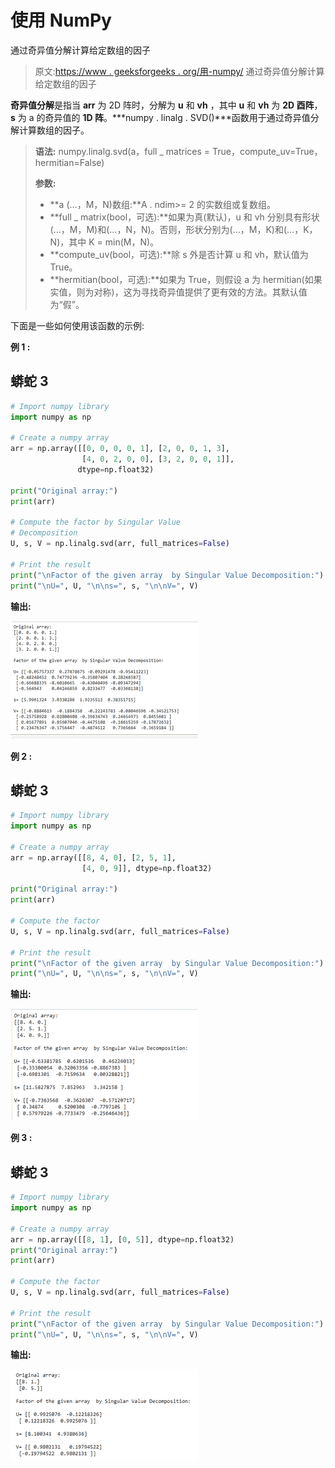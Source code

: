 # 使用 NumPy

通过奇异值分解计算给定数组的因子

> 原文:[https://www . geeksforgeeks . org/用-numpy/](https://www.geeksforgeeks.org/compute-the-factor-of-a-given-array-by-singular-value-decomposition-using-numpy/) 通过奇异值分解计算给定数组的因子

**奇异值分解**是指当 **arr** 为 2D 阵时，分解为 **u** 和 **vh** ，其中 **u** 和 **vh** 为 **2D 酉阵**， **s** 为 a 的奇异值的 **1D 阵**。***numpy . linalg . SVD()***函数用于通过奇异值分解计算数组的因子。

> **语法:** numpy.linalg.svd(a，full _ matrices = True，compute_uv=True，hermitian=False)
> 
> **参数:**
> 
> *   **a (…，M，N)数组:**A . ndim>= 2 的实数组或复数组。
> *   **full _ matrix(bool，可选):**如果为真(默认)，u 和 vh 分别具有形状(…，M，M)和(…，N，N)。否则，形状分别为(…，M，K)和(…，K，N)，其中 K = min(M，N)。
> *   **compute_uv(bool，可选):**除 s 外是否计算 u 和 vh，默认值为 True。
> *   **hermitian(bool，可选):**如果为 True，则假设 a 为 hermitian(如果实值，则为对称)，这为寻找奇异值提供了更有效的方法。其默认值为“假”。

下面是一些如何使用该函数的示例:

**例 1 :**

## 蟒蛇 3

```py
# Import numpy library
import numpy as np

# Create a numpy array
arr = np.array([[0, 0, 0, 0, 1], [2, 0, 0, 1, 3],
                [4, 0, 2, 0, 0], [3, 2, 0, 0, 1]],
               dtype=np.float32)

print("Original array:")
print(arr)

# Compute the factor by Singular Value 
# Decomposition
U, s, V = np.linalg.svd(arr, full_matrices=False)

# Print the result
print("\nFactor of the given array  by Singular Value Decomposition:")
print("\nU=", U, "\n\ns=", s, "\n\nV=", V)
```

**输出:**

![](img/0af23e53fe98eae33c881157a7086a9a.png)

**例 2 :**

## 蟒蛇 3

```py
# Import numpy library
import numpy as np

# Create a numpy array
arr = np.array([[8, 4, 0], [2, 5, 1], 
                [4, 0, 9]], dtype=np.float32)

print("Original array:")
print(arr)

# Compute the factor 
U, s, V = np.linalg.svd(arr, full_matrices=False)

# Print the result
print("\nFactor of the given array  by Singular Value Decomposition:")
print("\nU=", U, "\n\ns=", s, "\n\nV=", V)
```

**输出:**

![](img/8041d67ba3e51409016a50dc303914e1.png)

**例 3 :**

## 蟒蛇 3

```py
# Import numpy library
import numpy as np

# Create a numpy array
arr = np.array([[8, 1], [0, 5]], dtype=np.float32)
print("Original array:")
print(arr)

# Compute the factor 
U, s, V = np.linalg.svd(arr, full_matrices=False)

# Print the result
print("\nFactor of the given array  by Singular Value Decomposition:")
print("\nU=", U, "\n\ns=", s, "\n\nV=", V)
```

**输出:**

![](img/0ee0ff9fbdb2d9de3d2a6c33d7aa15f0.png)